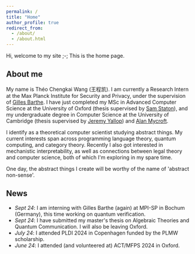 ```yaml
---
permalink: /
title: "Home"
author_profile: true
redirect_from: 
  - /about/
  - /about.html
---
```


Hi, welcome to my site ;-; This is the home page.


About me
-------

My name is Théo Chengkai Wang (王程凯). I am currently a Research Intern at the Max Planck Institute for Security and Privacy, under the supervision of [Gilles Barthe](https://gbarthe.github.io/). I have just completed my MSc in Advanced Computer Science at the University of Oxford (thesis supervised by [Sam Staton](https://www.cs.ox.ac.uk/people/samuel.staton/main.html)), and my undergraduate degree in Computer Science at the University of Cambridge (thesis supervised by [Jeremy Yallop](https://www.cl.cam.ac.uk/~jdy22/)) and [Alan Mycroft](https://www.cl.cam.ac.uk/~am21/). 

I identify as a theoretical computer scientist studying abstract things. My current interests span across programming language theory, quantum computing, and category theory. Recently I also got interested in mechanistic interpretability, as well as connections between legal theory and computer science, both of which I'm exploring in my spare time. 

One day, the abstract things I create will be worthy of the name of 'abstract non-sense'.

News
-------
- _Sept 24_: I am interning with Gilles Barthe (again) at MPI-SP in Bochum (Germany), this time working on quantum verification.
- _Sept 24_: I have submitted my master's thesis on Algebraic Theories and Quantum Communication. I will also be leaving Oxford.
- _July 24_: I attended PLDI 2024 in Copenhagen funded by the PLMW scholarship.
- _June 24_: I attended (and volunteered at) ACT/MFPS 2024 in Oxford.
